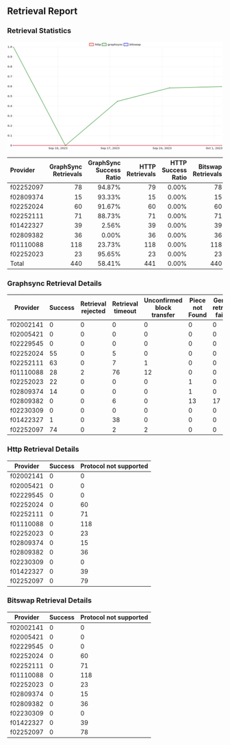 ## Retrieval Report
### Retrieval Statistics
<img src="https://raw.githubusercontent.com/data-preservation-programs/filplus-checker-assets/main/filecoin-project/filecoin-plus-large-datasets/issues/2152/1696645334971.png"/>

| Provider  | GraphSync Retrievals | GraphSync Success Ratio | HTTP Retrievals | HTTP Success Ratio | Bitswap Retrievals | Bitswap Success Ratio |
| :-------- | -------------------: | ----------------------: | --------------: | -----------------: | -----------------: | --------------------: |
| f02252097 |                   78 |                  94.87% |              79 |              0.00% |                 78 |                 0.00% |
| f02809374 |                   15 |                  93.33% |              15 |              0.00% |                 15 |                 0.00% |
| f02252024 |                   60 |                  91.67% |              60 |              0.00% |                 60 |                 0.00% |
| f02252111 |                   71 |                  88.73% |              71 |              0.00% |                 71 |                 0.00% |
| f01422327 |                   39 |                   2.56% |              39 |              0.00% |                 39 |                 0.00% |
| f02809382 |                   36 |                   0.00% |              36 |              0.00% |                 36 |                 0.00% |
| f01110088 |                  118 |                  23.73% |             118 |              0.00% |                118 |                 0.00% |
| f02252023 |                   23 |                  95.65% |              23 |              0.00% |                 23 |                 0.00% |
| Total     |                  440 |                  58.41% |             441 |              0.00% |                440 |                 0.00% |

### Graphsync Retrieval Details
| Provider  | Success | Retrieval rejected | Retrieval timeout | Unconfirmed block transfer | Piece not Found | General retrieval failure |
| --------- | ------- | ------------------ | ----------------- | -------------------------- | --------------- | ------------------------- |
| f02002141 | 0       | 0                  | 0                 | 0                          | 0               | 0                         |
| f02005421 | 0       | 0                  | 0                 | 0                          | 0               | 0                         |
| f02229545 | 0       | 0                  | 0                 | 0                          | 0               | 0                         |
| f02252024 | 55      | 0                  | 5                 | 0                          | 0               | 0                         |
| f02252111 | 63      | 0                  | 7                 | 1                          | 0               | 0                         |
| f01110088 | 28      | 2                  | 76                | 12                         | 0               | 0                         |
| f02252023 | 22      | 0                  | 0                 | 0                          | 1               | 0                         |
| f02809374 | 14      | 0                  | 0                 | 0                          | 1               | 0                         |
| f02809382 | 0       | 0                  | 6                 | 0                          | 13              | 17                        |
| f02230309 | 0       | 0                  | 0                 | 0                          | 0               | 0                         |
| f01422327 | 1       | 0                  | 38                | 0                          | 0               | 0                         |
| f02252097 | 74      | 0                  | 2                 | 2                          | 0               | 0                         |

### Http Retrieval Details
| Provider  | Success | Protocol not supported |
| --------- | ------- | ---------------------- |
| f02002141 | 0       | 0                      |
| f02005421 | 0       | 0                      |
| f02229545 | 0       | 0                      |
| f02252024 | 0       | 60                     |
| f02252111 | 0       | 71                     |
| f01110088 | 0       | 118                    |
| f02252023 | 0       | 23                     |
| f02809374 | 0       | 15                     |
| f02809382 | 0       | 36                     |
| f02230309 | 0       | 0                      |
| f01422327 | 0       | 39                     |
| f02252097 | 0       | 79                     |

### Bitswap Retrieval Details
| Provider  | Success | Protocol not supported |
| --------- | ------- | ---------------------- |
| f02002141 | 0       | 0                      |
| f02005421 | 0       | 0                      |
| f02229545 | 0       | 0                      |
| f02252024 | 0       | 60                     |
| f02252111 | 0       | 71                     |
| f01110088 | 0       | 118                    |
| f02252023 | 0       | 23                     |
| f02809374 | 0       | 15                     |
| f02809382 | 0       | 36                     |
| f02230309 | 0       | 0                      |
| f01422327 | 0       | 39                     |
| f02252097 | 0       | 78                     |
